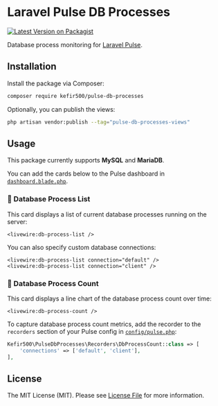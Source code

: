 # Laravel Pulse DB Processes

[![Latest Version on Packagist](https://img.shields.io/packagist/v/kefir500/pulse-db-processes.svg?style=flat-square)](https://packagist.org/packages/kefir500/pulse-db-processes)

Database process monitoring for [Laravel Pulse](https://laravel.com/docs/pulse).

## Installation

Install the package via Composer:

```bash
composer require kefir500/pulse-db-processes
```

Optionally, you can publish the views:

```bash
php artisan vendor:publish --tag="pulse-db-processes-views"
```

## Usage

This package currently supports **MySQL** and **MariaDB**.

You can add the cards below to the Pulse dashboard in
[`dashboard.blade.php`](https://laravel.com/docs/pulse#dashboard-customization).

### 🧩 Database Process List

This card displays a list of current database processes running on the server:

```blade
<livewire:db-process-list />
```

You can also specify custom database connections:

```blade
<livewire:db-process-list connection="default" />
<livewire:db-process-list connection="client" />
```

### 🧩 Database Process Count

This card displays a line chart of the database process count over time:

```blade
<livewire:db-process-count />
```

To capture database process count metrics, add the recorder
to the `recorders` section of your Pulse config in
[`config/pulse.php`](https://laravel.com/docs/pulse#configuration):

```php
Kefir500\PulseDbProcesses\Recorders\DbProcessCount::class => [
    'connections' => ['default', 'client'],
],
```

## License

The MIT License (MIT). Please see [License File](LICENSE.md) for more information.

